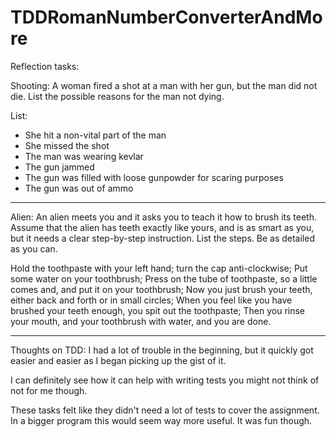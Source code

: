 # TDDRomanNumberConverterAndMore

Reflection tasks:

Shooting:
A woman fired a shot at a man with her gun, but the man did not die. List
the possible reasons for the man not dying.

List:
- She hit a non-vital part of the man
- She missed the shot
- The man was wearing kevlar
- The gun jammed
- The gun was filled with loose gunpowder for scaring purposes
- The gun was out of ammo

----------------------------------------------------------------------

Alien:
An alien meets you and it asks you to teach it how to brush its teeth. Assume
that the alien has teeth exactly like yours, and is as smart as you, but it
needs a clear step-by-step instruction. List the steps. Be as detailed as
you can. 

Hold the toothpaste with your left hand; turn the cap
anti-clockwise; Put some water on your toothbrush; Press on the 
tube of toothpaste, so a little comes and, and put it on your toothbrush;
Now you just brush your teeth, either back and forth or in small circles;
When you feel like you have brushed your teeth enough, you spit out the toothpaste;
Then you rinse your mouth, and your toothbrush with water, and you are done.

----------------------------------------------------------------------------------

Thoughts on TDD:
I had a lot of trouble in the beginning, but it quickly got 
easier and easier as I began picking up the gist of it.

I can definitely see how it can help with writing tests you might not 
think of not for me though. 

These tasks felt like they didn't need a lot of tests
to cover the assignment. In a bigger program this would seem way 
more useful. It was fun though.